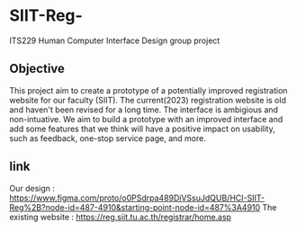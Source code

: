 # SIIT-Reg-
ITS229 Human Computer Interface Design group project
## Objective
  This project aim to create a prototype of a potentially improved registration website for our faculty (SIIT). The current(2023) registration website is old and haven't been revised for a long time. The interface is ambigious and non-intuative. We aim to build a prototype with an improved interface and add some features that we think will have a positive impact on usability, such as feedback, one-stop service page, and more.
## link

Our design : https://www.figma.com/proto/o0PSdrpa489DiVSsuJdQUB/HCI-SIIT-Reg%2B?node-id=487-4910&starting-point-node-id=487%3A4910
The existing website : https://reg.siit.tu.ac.th/registrar/home.asp
